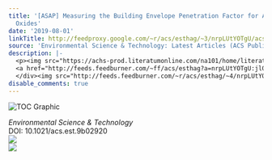 ```yaml
---
title: '[ASAP] Measuring the Building Envelope Penetration Factor for Ambient Nitrogen
  Oxides'
date: '2019-08-01'
linkTitle: http://feedproxy.google.com/~r/acs/esthag/~3/nrpLUtYOTgU/acs.est.9b02920
source: 'Environmental Science & Technology: Latest Articles (ACS Publications)'
description: |-
  <p><img src="https://achs-prod.literatumonline.com/na101/home/literatum/publisher/achs/journals/content/esthag/0/esthag.ahead-of-print/acs.est.9b02920/20190801/images/medium/es-2019-02920j_0005.gif" alt="TOC Graphic"/></p><div><cite>Environmental Science & Technology</cite></div><div>DOI: 10.1021/acs.est.9b02920</div><div class="feedflare">
  <a href="http://feeds.feedburner.com/~ff/acs/esthag?a=nrpLUtYOTgU:jl0eZLN-XYE:yIl2AUoC8zA"><img src="http://feeds.feedburner.com/~ff/acs/esthag?d=yIl2AUoC8zA" border="0"></img></a>
  </div><img src="http://feeds.feedburner.com/~r/acs/esthag/~4/nrpLUtYOTgU" ...
disable_comments: true
---
```

<p><img src="https://achs-prod.literatumonline.com/na101/home/literatum/publisher/achs/journals/content/esthag/0/esthag.ahead-of-print/acs.est.9b02920/20190801/images/medium/es-2019-02920j_0005.gif" alt="TOC Graphic"/></p><div><cite>Environmental Science & Technology</cite></div><div>DOI: 10.1021/acs.est.9b02920</div><div class="feedflare">
<a href="http://feeds.feedburner.com/~ff/acs/esthag?a=nrpLUtYOTgU:jl0eZLN-XYE:yIl2AUoC8zA"><img src="http://feeds.feedburner.com/~ff/acs/esthag?d=yIl2AUoC8zA" border="0"></img></a>
</div><img src="http://feeds.feedburner.com/~r/acs/esthag/~4/nrpLUtYOTgU" ...